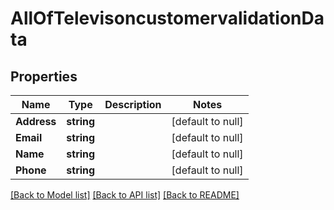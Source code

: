 # AllOfTelevisoncustomervalidationData

## Properties
Name | Type | Description | Notes
------------ | ------------- | ------------- | -------------
**Address** | **string** |  | [default to null]
**Email** | **string** |  | [default to null]
**Name** | **string** |  | [default to null]
**Phone** | **string** |  | [default to null]

[[Back to Model list]](../README.md#documentation-for-models) [[Back to API list]](../README.md#documentation-for-api-endpoints) [[Back to README]](../README.md)

